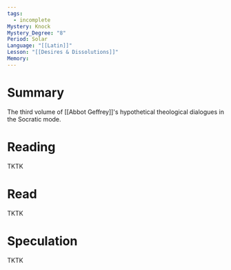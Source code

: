 ```yaml
---
tags:
  - incomplete
Mystery: Knock
Mystery_Degree: "8"
Period: Solar
Language: "[[Latin]]"
Lesson: "[[Desires & Dissolutions]]"
Memory:
---
```

# Summary
The third volume of [[Abbot Geffrey]]'s hypothetical theological dialogues in the Socratic mode.
# Reading
TKTK
# Read
TKTK
# Speculation
TKTK